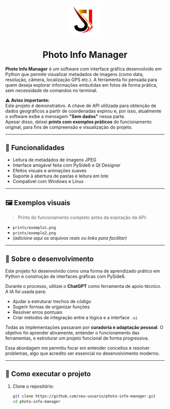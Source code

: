 <p align="center">
  <img src="assets/icon.png" alt="Ícone" width="100" />
</p>

<h1 align="center">Photo Info Manager</h1>

**Photo Info Manager** é um software com interface gráfica desenvolvido em Python que permite visualizar metadados de imagens (como data, resolução, câmera, localização GPS etc.). A ferramenta foi pensada para quem deseja explorar informações embutidas em fotos de forma prática, sem necessidade de comandos no terminal.

⚠️ **Aviso importante:**  
Este projeto é demonstrativo. A chave de API utilizada para obtenção de dados geográficos a partir de coordenadas expirou e, por isso, atualmente o software exibe a mensagem **"Sem dados"** nessa parte.  
Apesar disso, deixei **prints com exemplos práticos** do funcionamento original, para fins de compreensão e visualização do projeto.

---

## 🔧 Funcionalidades

- Leitura de metadados de imagens JPEG
- Interface amigável feita com PySide6 e Qt Designer
- Efeitos visuais e animações suaves
- Suporte à abertura de pastas e leitura em lote
- Compatível com Windows e Linux

---

## 🖼️ Exemplos visuais

> Prints do funcionamento completo antes da expiração da API:
- `prints/exemplo1.png`
- `prints/exemplo2.png`
- *(adicione aqui os arquivos reais ou links para facilitar)*

---

## 🧠 Sobre o desenvolvimento

Este projeto foi desenvolvido como uma forma de aprendizado prático em Python e construção de interfaces gráficas com PySide6.

Durante o processo, utilizei o **ChatGPT** como ferramenta de apoio técnico. A IA foi usada para:
- Ajudar a estruturar trechos de código
- Sugerir formas de organizar funções
- Resolver erros pontuais
- Criar métodos de integração entre a lógica e a interface `.ui`

Todas as implementações passaram por **curadoria e adaptação pessoal**. O objetivo foi aprender ativamente, entender o funcionamento das ferramentas, e estruturar um projeto funcional de forma progressiva.  

Essa abordagem me permitiu focar em entender conceitos e resolver problemas, algo que acredito ser essencial no desenvolvimento moderno.

---

## 🚀 Como executar o projeto

1. Clone o repositório:
   ```bash
   git clone https://github.com/seu-usuario/photo-info-manager.git
   cd photo-info-manager
